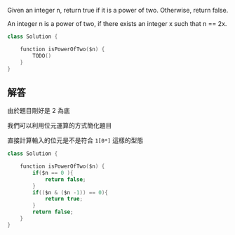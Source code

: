 Given an integer n, return true if it is a power of two. Otherwise, return false.

An integer n is a power of two, if there exists an integer x such that n == 2x.


```kotlin
class Solution {

    function isPowerOfTwo($n) {
        TODO()
    }
}
```

## 解答

由於題目剛好是 2 為底

我們可以利用位元運算的方式簡化題目

直接計算輸入的位元是不是符合 `1[0*]` 這樣的型態

```kotlin
class Solution {

    function isPowerOfTwo($n) {
        if($n == 0 ){
            return false;
        }
        if(($n & ($n -1)) == 0){
            return true;
        }
        return false;
    }
}
```
